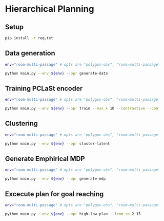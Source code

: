 # Hierarchical Planning

## Setup

```sh
pip install -r req.txt
```

## Data generation

```sh
env="room-multi-passage" # opts are "polygon-obs", "room-multi-passage", "room-spiral", "room-multi-passage-large"

python main.py --env ${env} --opr generate-data
```

## Training PCLaSt encoder

```sh
env="room-multi-passage" # opts are "polygon-obs", "room-multi-passage", "room-spiral", "room-multi-passage-large"

python main.py --env ${env} --opr train --max_k 10 --contrastive --contrastive_k 2 --ndiscrete 64

```

## Clustering

```sh
env="room-multi-passage" # opts are "polygon-obs", "room-multi-passage", "room-spiral", "room-multi-passage-large"

python main.py --env ${env} --opr cluster-latent

```

## Generate Emphirical MDP

```sh
env="room-multi-passage" # opts are "polygon-obs", "room-multi-passage", "room-spiral", "room-multi-passage-large"

python main.py --env ${env} --opr generate-mdp

```

## Excecute plan for goal reaching

```sh
env="room-multi-passage" # opts are "polygon-obs", "room-multi-passage", "room-spiral", "room-multi-passage-large"

python main.py --env ${env} --opr high-low-plan --from_to 2 15
```
